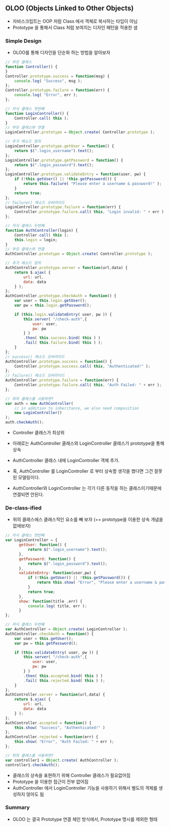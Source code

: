 ## OLOO (Objects Linked to Other Objects)

* 자바스크립트는 OOP 처럼 Class 에서 객체로 복사하는 타입이 아님
* Prototype 을 통해서 Class 처럼 보여지는 디자인 패턴을 적용한 샘

### Simple Design

* OLOO를 통해 디자인을 단순화 하는 방법을 알아보자

```javascript
// 부모 클래스
function Controller() {
}
Controller.prototype.success = function(msg) {
    console.log( "Success", msg );
};
Controller.prototype.failure = function(err) {
    console.log( "Error", err );
};
```

```javascript
// 자식 클래스 첫번째
function LoginController() {
    Controller.call( this );
}
// 부모 클래스와 연결
LoginController.prototype = Object.create( Controller.prototype );

// 추가 메소드 정의
LoginController.prototype.getUser = function() {
    return $(".login_username").text();
};
LoginController.prototype.getPassword = function() {
    return $(".login_password").text();
};
LoginController.prototype.validateEntry = function(user, pw) {
    if (!this.getUser() || !this.getPassword()) {
        return this.failure( "Please enter a username & password!" );
    }
    return true;
};
// failure() 메소드 오버라이드
LoginController.prototype.failure = function(err) {
    Controller.prototype.failure.call( this, "Login invalid: " + err );
};
```

```javascript
// 자식 클래스 두번째
function AuthController(login) {
    Controller.call( this );
    this.login = login;
}
// 부모 클래스와 연결
AuthController.prototype = Object.create( Controller.prototype );

// 추가 메소드 정의
AuthController.prototype.server = function(url,data) {
    return $.ajax( {
        url: url,
        data: data
    } );
};
AuthController.prototype.checkAuth = function() {
    var user = this.login.getUser();
    var pw = this.login.getPassword();

    if (this.login.validateEntry( user, pw )) {
        this.server( "/check-auth",{
            user: user,
            pw: pw
        } )
        .then( this.success.bind( this ) )
        .fail( this.failure.bind( this ) );
    }
};
// success() 메소드 오버라이드
AuthController.prototype.success = function() {
    Controller.prototype.success.call( this, "Authenticated!" );
};
// failure() 메소드 오버라이드
AuthController.prototype.failure = function(err) {
    Controller.prototype.failure.call( this, "Auth Failed: " + err );
};
```

```javascript
// 위의 클래스를 사용하면?
var auth = new AuthController(
    // in addition to inheritance, we also need composition
    new LoginController()
);
auth.checkAuth();
```

* Controller 클래스가 최상위
* 아래로는 AuthController 클래스와 LoginController 클래스가 prototype을 통해 상속
* AuthController 클래스 내에 LoginController 객체 추가.


* 혹, AuthController 를 LoginController 로 부터 상속할 생각을 했다면 그건 잘못된 모델링이다.
* AuthController와 LoginController 는 각기 다른 동작을 하는 클래스이기때문에 연결되면 안된다.


### De-class-ified

* 위의 클래스에스 클래스적인 요소를 빼 보자 (== prototype을 이용한 상속 개념을 없애보자)


```javascript
// 자식 클래스 첫번째
var LoginController = {
      getUser: function() {
          return $(".login_username").text();
      },
      getPassword: function() {
          return $(".login_password").text();
      },
      validateEntry: function(user,pw) {
          if (!this.getUser() || !this.getPassword()) {
              return this.show( "Error", "Please enter a username & password!" );
          }
          return true;
      },
      show: function(title ,err) {
          console.log( title, err );
      }
};
```
```javascript
// 자식 클래스 두번째
var AuthController = Object.create( LoginController );
AuthController.checkAuth = function() {
    var user = this.getUser();
    var pw = this.getPassword();

    if (this.validateEntry( user, pw )) {
        this.server( "/check-auth",{
            user: user,
            pw: pw
        } )
        .then( this.accepted.bind( this ) )
        .fail( this.rejected.bind( this ) );
    }
};
AuthController.server = function(url,data) {
    return $.ajax( {
        url: url,
        data: data
    } );
};
AuthController.accepted = function() {
    this.show( "Success", "Authenticated!" )
};
AuthController.rejected = function(err) {
    this.show( "Error", "Auth Failed: " + err );
};
```

```javascript
// 위의 클래스를 사용하면?
var controller1 = Object.create( AuthController );
controller1.checkAuth();
```

* 클래스의 상속을 표현하기 위해 Controller 클래스가 필요없어짐
* Prototype 을 이용한 접근이 전부 없어짐
* AuthController 에서 LoginController 기능을 사용하기 위해서 별도의 객체를 생성하지 않아도 됨

### Summary

* OLOO 는 결국 Prototype 연결 체인 방식에서, Prototype 명시를 제외한 형태
